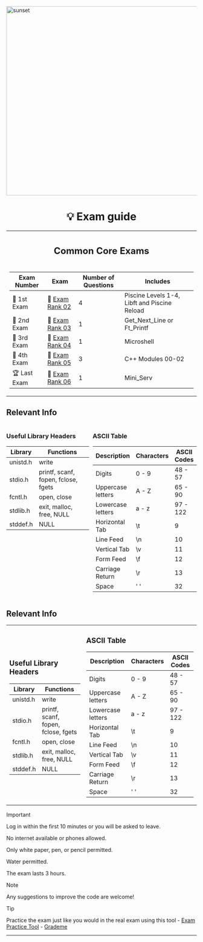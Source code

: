 <img src="../../Wallpaper/Sunset.gif" alt="sunset" width="1000" height="500">


<div align="center">

# 💡 Exam guide


<table>
<tr>
<th align="center"><h2>Common Core Exams</h2></th>
</tr>
<tr>
<td>

| Exam Number | Exam | Number of Questions | Includes |
|--|--|--|--|
| 🥇 1st Exam | 📝 [Exam Rank 02](https://github.com/DevAwizard/Exams_42/tree/4d86b38de291809e19bd2d9e70a132b7835588cb/.github/Exam_rank_2) | 4 | Piscine Levels 1-4, Libft and Piscine Reload |
| 🥈 2nd Exam | 📘 [Exam Rank 03](https://github.com/DevAwizard/Exams_42/tree/21b5853e7339536fcee67aba8d1d69eb4fb61dd7/.github/Exam_rank_3) | 1 | Get_Next_Line or Ft_Printf |
| 🥉 3rd Exam | 📕 [Exam Rank 04](https://github.com/DevAwizard/Exams_42/tree/5ae9fe9b923bc5e7714b39a421dd49579aa7c2d8/.github/Exam_rank_4) | 1 | Microshell |
| 🏅 4th Exam | 📗 [Exam Rank 05](https://github.com/DevAwizard/Exams_42/tree/5ae9fe9b923bc5e7714b39a421dd49579aa7c2d8/.github/Exam_rank_5) | 3 | C++ Modules 00-02 |
| 🏆 Last Exam | 📙 [Exam Rank 06](https://github.com/DevAwizard/Exams_42/tree/4a297ae4e6d9727cebd6e2decb43628ba0ed6f45/.github/Exam_rank_6) | 1 | Mini_Serv |

</td>
    </tr>
  </table>
</div>


## Relevant Info

<div style="display: flex; flex-direction: row; justify-content: space-between;">

<div style="flex: 1; margin-right: 10px;">
    <h3>Useful Library Headers</h3>
    <table>
        <thead>
            <tr>
                <th>Library</th>
                <th>Functions</th>
            </tr>
        </thead>
        <tbody>
            <tr>
                <td>unistd.h</td>
                <td>write</td>
            </tr>
            <tr>
                <td>stdio.h</td>
                <td>printf, scanf, fopen, fclose, fgets</td>
            </tr>
            <tr>
                <td>fcntl.h</td>
                <td>open, close</td>
            </tr>
            <tr>
                <td>stdlib.h</td>
                <td>exit, malloc, free, NULL</td>
            </tr>
            <tr>
                <td>stddef.h</td>
                <td>NULL</td>
            </tr>
        </tbody>
    </table>
</div>

<div style="flex: 1;">
    <h3>ASCII Table</h3>
    <table>
        <thead>
            <tr>
                <th>Description</th>
                <th>Characters</th>
                <th>ASCII Codes</th>
            </tr>
        </thead>
        <tbody>
            <tr>
                <td>Digits</td>
                <td>0 - 9</td>
                <td>48 - 57</td>
            </tr>
            <tr>
                <td>Uppercase letters</td>
                <td>A - Z</td>
                <td>65 - 90</td>
            </tr>
            <tr>
                <td>Lowercase letters</td>
                <td>a - z</td>
                <td>97 - 122</td>
            </tr>
            <tr>
                <td>Horizontal Tab</td>
                <td>\t</td>
                <td>9</td>
            </tr>
            <tr>
                <td>Line Feed</td>
                <td>\n</td>
                <td>10</td>
            </tr>
            <tr>
                <td>Vertical Tab</td>
                <td>\v</td>
                <td>11</td>
            </tr>
            <tr>
                <td>Form Feed</td>
                <td>\f</td>
                <td>12</td>
            </tr>
            <tr>
                <td>Carriage Return</td>
                <td>\r</td>
                <td>13</td>
            </tr>
            <tr>
                <td>Space</td>
                <td>' '</td>
                <td>32</td>
            </tr>
        </tbody>
    </table>
</div>

</div>



## Relevant Info

<table>
<tr>
<td>

### Useful Library Headers

<table>
    <thead>
        <tr>
            <th>Library</th>
            <th>Functions</th>
        </tr>
    </thead>
    <tbody>
        <tr>
            <td>unistd.h</td>
            <td>write</td>
        </tr>
        <tr>
            <td>stdio.h</td>
            <td>printf, scanf, fopen, fclose, fgets</td>
        </tr>
        <tr>
            <td>fcntl.h</td>
            <td>open, close</td>
        </tr>
        <tr>
            <td>stdlib.h</td>
            <td>exit, malloc, free, NULL</td>
        </tr>
        <tr>
            <td>stddef.h</td>
            <td>NULL</td>
        </tr>
    </tbody>
</table>

</td>
<td>

### ASCII Table

<table>
    <thead>
        <tr>
            <th>Description</th>
            <th>Characters</th>
            <th>ASCII Codes</th>
        </tr>
    </thead>
    <tbody>
        <tr>
            <td>Digits</td>
            <td>0 - 9</td>
            <td>48 - 57</td>
        </tr>
        <tr>
            <td>Uppercase letters</td>
            <td>A - Z</td>
            <td>65 - 90</td>
        </tr>
        <tr>
            <td>Lowercase letters</td>
            <td>a - z</td>
            <td>97 - 122</td>
        </tr>
        <tr>
            <td>Horizontal Tab</td>
            <td>\t</td>
            <td>9</td>
        </tr>
        <tr>
            <td>Line Feed</td>
            <td>\n</td>
            <td>10</td>
        </tr>
        <tr>
            <td>Vertical Tab</td>
            <td>\v</td>
            <td>11</td>
        </tr>
        <tr>
            <td>Form Feed</td>
            <td>\f</td>
            <td>12</td>
        </tr>
        <tr>
            <td>Carriage Return</td>
            <td>\r</td>
            <td>13</td>
        </tr>
        <tr>
            <td>Space</td>
            <td>' '</td>
            <td>32</td>
        </tr>
    </tbody>
</table>

</td>
</tr>
</table>



> [!IMPORTANT]
> Log in within the first 10 minutes or you will be asked to leave.
>
> No internet available or phones allowed.
>
> Only white paper, pen, or pencil permitted.
>
> Water permitted.
>
> The exam lasts 3 hours.



> [!NOTE]
> Any suggestions to improve the code are welcome!



> [!TIP]
> Practice the exam just like you would in the real exam using this tool - [Exam Practice Tool](https://github.com/JCluzet/42_EXAM) - [Grademe](https://grademe.fr/)




---
